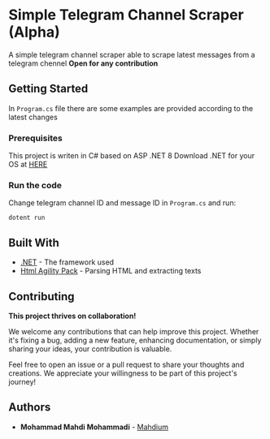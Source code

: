 # Simple Telegram Channel Scraper (Alpha)

A simple telegram channel scraper able to scrape latest messages from a telegram chennel 
**Open for any contribution**

## Getting Started

In `Program.cs` file there are some examples are provided according to the latest changes

### Prerequisites

This project is writen in C# based on ASP .NET 8
Download .NET for your OS at [HERE](https://dotnet.microsoft.com/en-us/download)

### Run the code

Change telegram channel ID and message ID in `Program.cs` and run:

```
dotent run
```


## Built With

* [.NET](https://dotnet.microsoft.com) - The framework used
* [Html Agility Pack](https://html-agility-pack.net/) - Parsing HTML and extracting texts

## Contributing

**This project thrives on collaboration!**

We welcome any contributions that can help improve this project. Whether it's fixing a bug, adding a new feature, enhancing documentation, or simply sharing your ideas, your contribution is valuable.

Feel free to open an issue or a pull request to share your thoughts and creations. We appreciate your willingness to be part of this project's journey!


## Authors

* **Mohammad Mahdi Mohammadi** -  [Mahdium](https://mahdium.ir)

